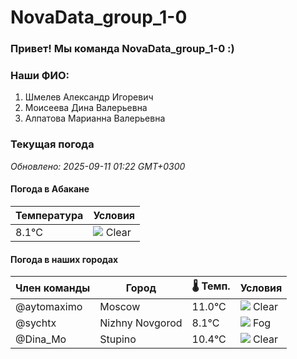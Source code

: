 # NovaData_group_1-0
### Привет! Мы команда NovaData_group_1-0 :)

### Наши ФИО:
1. Шмелев Александр Игоревич
2. Моисеева Дина Валерьевна
3. Алпатова Марианна Валерьевна

### Текущая погода
<!-- WEATHER:START -->
_Обновлено: 2025-09-11 01:22 GMT+0300_

#### Погода в Абакане

| Температура | Условия |
|-------------|----------|
| 8.1°C     | ![](https://cdn.weatherapi.com/weather/64x64/night/113.png) Clear |

#### Погода в наших городах

| Член команды  | Город               | 🌡️ Темп.  | Условия          |
|---------------|---------------------|-----------|--------------------|
| @aytomaximo    | Moscow              |   11.0°C | ![](https://cdn.weatherapi.com/weather/64x64/night/113.png) Clear        |
| @sychtx        | Nizhny Novgorod     |    8.1°C | ![](https://cdn.weatherapi.com/weather/64x64/night/248.png) Fog          |
| @Dina_Mo       | Stupino             |   10.4°C | ![](https://cdn.weatherapi.com/weather/64x64/night/113.png) Clear        |

<!-- WEATHER:END -->

